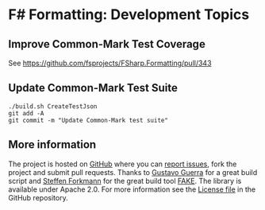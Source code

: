 ﻿F# Formatting: Development Topics
==================================

Improve Common-Mark Test Coverage
----------------
See https://github.com/fsprojects/FSharp.Formatting/pull/343

Update Common-Mark Test Suite
----------------

    ./build.sh CreateTestJson
    git add -A
    git commit -m "Update Common-Mark test suite"

More information
----------------

The project is hosted on [GitHub](https://github.com/fsprojects/FSharp.Formatting) where you can 
[report issues](https://github.com/fsprojects/FSharp.Formatting/issues), fork the project and submit pull requests.
Thanks to [Gustavo Guerra](https://github.com/ovatsus) for a great build script and 
[Steffen Forkmann](https://github.com/forki) for the great build tool [FAKE](https://github.com/fsharp/FAKE).
The library is available under Apache 2.0. For more information see the 
[License file](https://github.com/fsprojects/FSharp.Formatting/blob/master/LICENSE.md) in the GitHub repository.
